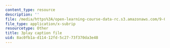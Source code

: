 ```yaml
---
content_type: resource
description: ''
file: /media/https%3A/open-learning-course-data-rc.s3.amazonaws.com/9-00sc-introduction-to-psychology-fall-2011/8ac0fb1ad11412fd5c2773f370da3e48_gRe7dy2HSTg.srt
file_type: application/x-subrip
resourcetype: Other
title: 3play caption file
uid: 8ac0fb1a-d114-12fd-5c27-73f370da3e48
---
```

